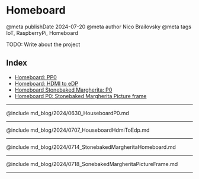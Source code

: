 # Homeboard

@meta publishDate 2024-07-20
@meta author Nico Brailovsky
@meta tags IoT, RaspberryPi, Homeboard

TODO: Write about the project

## Index

* [Homeboard: PP0](md_blog/2024/0630_HouseboardP0.md)
* [Homeboard: HDMI to eDP](md_blog/2024/0707_HouseboardHdmiToEdp.md)
* [Homeboard Stonebaked Margherita: P0](md_blog/2024/0714_StonebakedMargheritaHomeboard.md)
* [Homeboard P0: Stonebaked Margherita Picture frame](md_blog/2024/0718_SonebakedMargheritaPictureFrame.md)


---

@include md_blog/2024/0630_HouseboardP0.md

---

@include md_blog/2024/0707_HouseboardHdmiToEdp.md

---

@include md_blog/2024/0714_StonebakedMargheritaHomeboard.md

---

@include md_blog/2024/0718_SonebakedMargheritaPictureFrame.md

---
